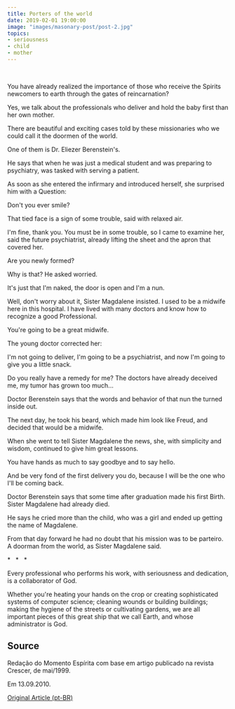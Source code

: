 ```yaml
---
title: Porters of the world
date: 2019-02-01 19:00:00
image: "images/masonary-post/post-2.jpg"
topics: 
- seriousness
- child
- mother
---
```

 

You have already realized the importance of those who receive the Spirits
newcomers to earth through the gates of reincarnation?

Yes, we talk about the professionals who deliver and hold the baby first
than her own mother.

There are beautiful and exciting cases told by these missionaries who
we could call it the doormen of the world.

One of them is Dr. Eliezer Berenstein's.

He says that when he was just a medical student and was preparing to
psychiatry, was tasked with serving a patient.

As soon as she entered the infirmary and introduced herself, she surprised him with a
Question:

Don't you ever smile?

That tied face is a sign of some trouble, said with relaxed air.

I'm fine, thank you. You must be in some trouble, so
I came to examine her, said the future psychiatrist, already lifting the sheet and the apron
that covered her.

Are you newly formed?

Why is that? He asked worried.

It's just that I'm naked, the door is open and I'm a nun.

Well, don't worry about it, Sister Magdalene insisted. I used to be a midwife
here in this hospital. I have lived with many doctors and know how to recognize a good
Professional.

You're going to be a great midwife.

The young doctor corrected her:

I'm not going to deliver, I'm going to be a psychiatrist, and now I'm going to give you a little snack.

Do you really have a remedy for me? The doctors have already deceived me, my
tumor has grown too much...

Doctor Berenstein says that the words and behavior of that nun the
turned inside out.

The next day, he took his beard, which made him look like Freud, and decided that
would be a midwife.

When she went to tell Sister Magdalene the news, she, with simplicity and
wisdom, continued to give him great lessons.

You have hands as much to say goodbye and to say hello.

And be very fond of the first delivery you do, because I will be the one who
I'll be coming back.

Doctor Berenstein says that some time after graduation made his first
Birth. Sister Magdalene had already died.

He says he cried more than the child, who was a girl and ended up getting
the name of Magdalene.

From that day forward he had no doubt that his mission was to be
parteiro. A doorman from the world, as Sister Magdalene said.

*   *   *

Every professional who performs his work, with seriousness and dedication, is a
collaborator of God.

Whether you're heating your hands on the crop or creating sophisticated systems of
computer science; cleaning wounds or building buildings; making the hygiene of the
streets or cultivating gardens, we are all important pieces of this great ship that
we call Earth, and whose administrator is God.


## Source
Redação do Momento Espírita com base em artigo
publicado na revista Crescer, de mai/1999.

Em 13.09.2010.

[Original Article (pt-BR)](http://momento.com.br/pt/ler_texto.php?id=498)
